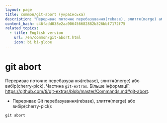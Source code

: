 ```yaml
---
layout: page
title: common/git-abort (українська)
description: "Перериває поточне перебазування(rebase), злиття(merge) або вибір(cherry-pick)."
content_hash: c46fadd038e2aa906456682882b326bbf7172f75
related_topics:
  - title: English version
    url: /en/common/git-abort.html
    icon: bi bi-globe
---
```

# git abort

Перериває поточне перебазування(rebase), злиття(merge) або вибір(cherry-pick).
Частина `git-extras`.
Більше інформації: <https://github.com/tj/git-extras/blob/master/Commands.md#git-abort>.

- Перериває Git перебазування(rebase), злиття(merge) або вибір(cherry-pick):

`git abort`
